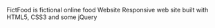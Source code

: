 FictFood is fictional online food Website
Responsive web site built with HTML5, CSS3 and some jQuery
